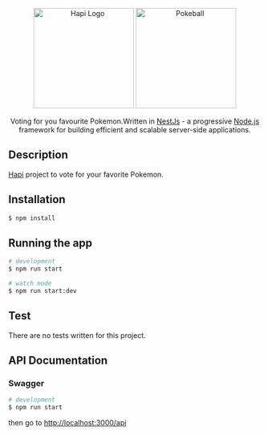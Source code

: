 <p align="center">
  <a href="https://hapi.dev/" target="blank"><img src="https://raw.githubusercontent.com/hapijs/assets/master/images/hapi.png" width="200" alt="Hapi Logo" /></a>
  <a href="." target="blank"><img src="https://seeklogo.com/images/P/pokeball-logo-DC23868CA1-seeklogo.com.png" width="200" alt="Pokeball" /></a>
</p>

[circleci-image]: https://img.shields.io/circleci/build/github/nestjs/nest/master?token=abc123def456
[circleci-url]: https://circleci.com/gh/nestjs/nest

  <p align="center">Voting for you favourite Pokemon.Written in <a href="https://github.com/nestjs/nest" target="_blank">NestJs</a> - a progressive <a href="http://nodejs.org" target="_blank">Node.js</a> framework for building efficient and scalable server-side applications.</p>
    <p align="center">
</p>

## Description

[Hapi](https://github.com/hapijs/hapi) project to vote for your favorite Pokemon.

## Installation

```bash
$ npm install
```

## Running the app

```bash
# development
$ npm run start

# watch mode
$ npm run start:dev
```

## Test

There are no tests written for this project.

## API Documentation
### Swagger

```bash
# development
$ npm run start
```
then go to [http://localhost:3000/api](http://localhost:3000/api)

